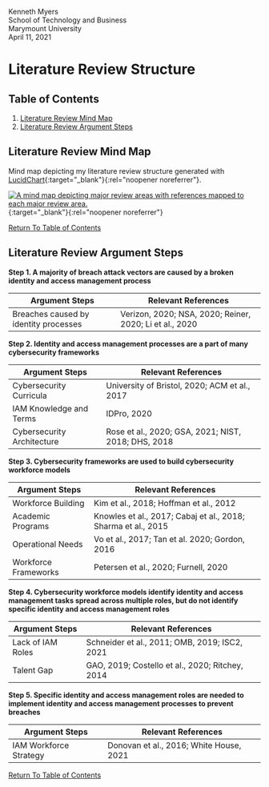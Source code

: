 Kenneth Myers<br>
School of Technology and Business<br>
Marymount University<br>
April 11, 2021

# Literature Review Structure

## Table of Contents
1. [Literature Review Mind Map](#literature-review-mind-map)<br>
2. [Literature Review Argument Steps](#literature-review-argument-steps)

## Literature Review Mind Map

Mind map depicting my literature review structure generated with [LucidChart](https://www.lucidchart.com/pages/){:target="_blank"}{:rel="noopener noreferrer"}.

[![A mind map depicting major review areas with references mapped to each major review area.](../../assets/litreviewmindmap.png)](../../assets/litreviewmindmap.png){:target="_blank"}{:rel="noopener noreferrer"}
  
[Return To Table of Contents](#table-of-contents)

## Literature Review Argument Steps

**Step 1. A majority of breach attack vectors are caused by a broken identity and access management process**

| Argument Steps | Relevant References |
| -------------- | ------------------- |
| Breaches caused by identity processes | Verizon, 2020; NSA, 2020; Reiner, 2020; Li et al., 2020 |

**Step 2. Identity and access management processes are a part of many cybersecurity frameworks**

| Argument Steps | Relevant References |
| -------------- | ------------------- |
| Cybersecurity Curricula  | University of Bristol, 2020; ACM et al., 2017 |
| IAM Knowledge and Terms | IDPro, 2020 |
| Cybersecurity Architecture | Rose et al., 2020; GSA, 2021; NIST, 2018; DHS, 2018 |

**Step 3. Cybersecurity frameworks are used to build cybersecurity workforce models**

| Argument Steps | Relevant References |
| -------------- | ------------------- |
| Workforce Building | Kim et al., 2018; Hoffman et al., 2012 |
| Academic Programs | Knowles et al., 2017; Cabaj et al., 2018; Sharma et al., 2015 |
| Operational Needs | Vo et al., 2017; Tan et al. 2020; Gordon, 2016 |
| Workforce Frameworks | Petersen et al., 2020; Furnell, 2020 |

**Step 4. Cybersecurity workforce models identify identity and access management tasks spread across multiple roles, but do not identify specific identity and access management roles**

| Argument Steps | Relevant References |
| -------------- | ------------------- |
| Lack of IAM Roles | Schneider et al., 2011; OMB, 2019; ISC2, 2021 |
| Talent Gap | GAO, 2019; Costello et al., 2020; Ritchey, 2014 | 

**Step 5. Specific identity and access management roles are needed to implement identity and access management processes to prevent breaches**

| Argument Steps | Relevant References |
| -------------- | ------------------- |
| IAM Workforce Strategy | Donovan et al., 2016; White House, 2021  |

[Return To Table of Contents](#table-of-contents)
